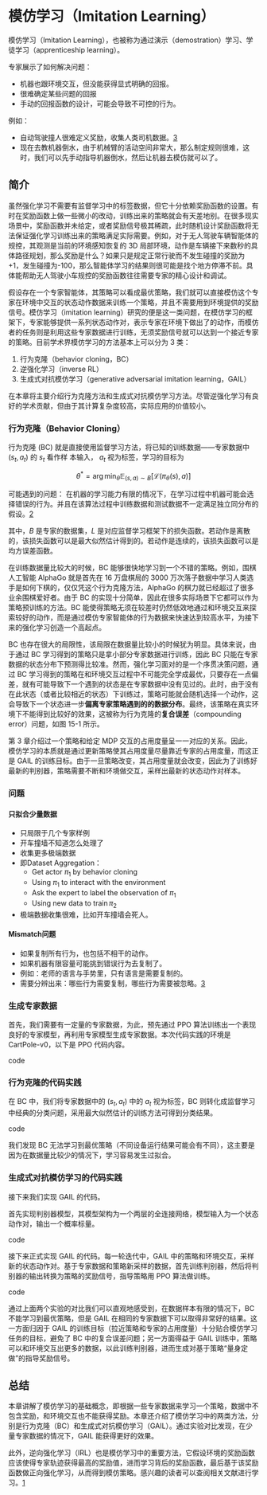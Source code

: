 

<!--
 * @version:
 * @Author:  StevenJokess（蔡舒起） https://github.com/StevenJokess
 * @Date: 2023-02-23 20:04:56
 * @LastEditors:  StevenJokess（蔡舒起） https://github.com/StevenJokess
 * @LastEditTime: 2023-05-26 23:42:35
 * @Description:
 * @Help me: 如有帮助，请赞助，失业3年了。![支付宝收款码](https://github.com/StevenJokess/d2rl/blob/master/img/%E6%94%B6.jpg)
 * @TODO::
 * @Reference:
-->
# 模仿学习（Imitation Learning）

模仿学习（Imitation Learning），也被称为通过演示（demostration）学习、学徒学习（apprenticeship learning）。

专家展示了如何解决问题：
- 机器也跟环境交互，但没能获得显式明确的回报。
- 很难确定某些问题的回报
- 手动的回报函数的设计，可能会导致不可控的行为。

例如：

- 自动驾驶撞人很难定义奖励，收集人类司机数据。[3]
- 现在去教机器倒水，由于机械臂的活动空间非常大，那么制定规则很难，这时，我们可以先手动指导机器倒水，然后让机器去模仿就可以了。


## 简介

虽然强化学习不需要有监督学习中的标签数据，但它十分依赖奖励函数的设置。有时在奖励函数上做一些微小的改动，训练出来的策略就会有天差地别。在很多现实场景中，奖励函数并未给定，或者奖励信号极其稀疏，此时随机设计奖励函数将无法保证强化学习训练出来的策略满足实际需要。例如，对于无人驾驶车辆智能体的规控，其观测是当前的环境感知恢复的 3D 局部环境，动作是车辆接下来数秒的具体路径规划，那么奖励是什么？如果只是规定正常行驶而不发生碰撞的奖励为+1，发生碰撞为-100，那么智能体学习的结果则很可能是找个地方停滞不前。具体能帮助无人驾驶小车规控的奖励函数往往需要专家的精心设计和调试。

假设存在一个专家智能体，其策略可以看成最优策略，我们就可以直接模仿这个专家在环境中交互的状态动作数据来训练一个策略，并且不需要用到环境提供的奖励信号。模仿学习（imitation learning）研究的便是这一类问题，在模仿学习的框架下，专家能够提供一系列状态动作对，表示专家在环境下做出了的动作，而模仿者的任务则是利用这些专家数据进行训练，无须奖励信号就可以达到一个接近专家的策略。目前学术界模仿学习的方法基本上可以分为 3 类：

1. 行为克隆（behavior cloning，BC）
1. 逆强化学习（inverse RL）
1. 生成式对抗模仿学习（generative adversarial imitation learning，GAIL）

在本章将主要介绍行为克隆方法和生成式对抗模仿学习方法。尽管逆强化学习有良好的学术贡献，但由于其计算复杂度较高，实际应用的价值较小。

### 行为克隆（Behavior Cloning）

行为克隆 $(\mathrm{BC})$ 就是直接使用监督学习方法，将已知的训练数据——专家数据中 $\left(s_t, a_t\right)$ 的 $s_t$ 看作样 本输入， $a_t$ 视为标签，学习的目标为

$$
\theta^*=\arg \min _\theta \mathbb{E}_{(s, a) \sim B}\left[\mathcal{L}\left(\pi_\theta(s), a\right)\right]
$$

可能遇到的问题： 在机器的学习能力有限的情况下，在学习过程中机器可能会选择错误的行为。并且在该算法过程中训练数据和测试数据不一定满足独立同分布的假设。[2]

其中，$B$ 是专家的数据集，$L$ 是对应监督学习框架下的损失函数。若动作是离散的，该损失函数可以是最大似然估计得到的。若动作是连续的，该损失函数可以是均方误差函数。

在训练数据量比较大的时候，BC 能够很快地学习到一个不错的策略。例如，围棋人工智能 AlphaGo 就是首先在 16 万盘棋局的 3000 万次落子数据中学习人类选手是如何下棋的，仅仅凭这个行为克隆方法，AlphaGo 的棋力就已经超过了很多业余围棋爱好者。由于 BC 的实现十分简单，因此在很多实际场景下它都可以作为策略预训练的方法。BC 能使得策略无须在较差时仍然低效地通过和环境交互来探索较好的动作，而是通过模仿专家智能体的行为数据来快速达到较高水平，为接下来的强化学习创造一个高起点。

BC 也存在很大的局限性，该局限在数据量比较小的时候犹为明显。具体来说，由于通过 BC 学习得到的策略只是拿小部分专家数据进行训练，因此 BC 只能在专家数据的状态分布下预测得比较准。然而，强化学习面对的是一个序贯决策问题，通过 BC 学习得到的策略在和环境交互过程中不可能完全学成最优，只要存在一点偏差，就有可能导致下一个遇到的状态是在专家数据中没有见过的。此时，由于没有在此状态（或者比较相近的状态）下训练过，策略可能就会随机选择一个动作，这会导致下一个状态进一步**偏离专家策略遇到的的数据分布**。最终，该策略在真实环境下不能得到比较好的效果，这被称为行为克隆的**复合误差**（compounding error）问题，如图 15-1 所示。

第 3 章介绍过一个策略和给定 MDP 交互的占用度量呈一一对应的关系。因此，模仿学习的本质就是通过更新策略使其占用度量尽量靠近专家的占用度量，而这正是 GAIL 的训练目标。由于一旦策略改变，其占用度量就会改变，因此为了训练好最新的判别器，策略需要不断和环境做交互，采样出最新的状态动作对样本。


### 问题

#### 只拟合少量数据

- 只局限于几个专家样例
- 开车撞墙不知道怎么处理了
- 收集更多极端数据
- 即Dataset Aggregation：
  - Get actor $\pi_1$ by behavior cloning
  - Using $\pi_1$ to interact with the environment
  - Ask the expert to label the observation of $\pi_1$
  - Using new data to $\operatorname{train} \pi_2$
- 极端数据收集很难，比如开车撞墙会死人。




#### Mismatch问题

- 如果复制所有行为，也包括不相干的动作。
- 如果机器有限容量可能挑到错误行为去复制了。
- 例如：老师的语言与手势里，只有语言是需要复制的。
- 需要分辨出来：哪些行为需要复制，哪些行为需要被忽略。[3]



### 生成专家数据

首先，我们需要有一定量的专家数据，为此，预先通过 PPO 算法训练出一个表现良好的专家模型，再利用专家模型生成专家数据。本次代码实践的环境是 CartPole-v0，以下是 PPO 代码内容。

code

### 行为克隆的代码实践

在 BC 中，我们将专家数据中的 $(s_t, a_t)$ 中的 $a_t$ 视为标签，BC 则转化成监督学习中经典的分类问题，采用最大似然估计的训练方法可得到分类结果。

code


我们发现 BC 无法学习到最优策略（不同设备运行结果可能会有不同），这主要是因为在数据量比较少的情况下，学习容易发生过拟合。

### 生成式对抗模仿学习的代码实践

接下来我们实现 GAIL 的代码。

首先实现判别器模型，其模型架构为一个两层的全连接网络，模型输入为一个状态动作对，输出一个概率标量。

code

接下来正式实现 GAIL 的代码。每一轮迭代中，GAIL 中的策略和环境交互，采样新的状态动作对。基于专家数据和策略新采样的数据，首先训练判别器，然后将判别器的输出转换为策略的奖励信号，指导策略用 PPO 算法做训练。

code

通过上面两个实验的对比我们可以直观地感受到，在数据样本有限的情况下，BC 不能学习到最优策略，但是 GAIL 在相同的专家数据下可以取得非常好的结果。这一方面归因于 GAIL 的训练目标（拉近策略和专家的占用度量）十分贴合模仿学习任务的目标，避免了 BC 中的复合误差问题；另一方面得益于 GAIL 训练中，策略可以和环境交互出更多的数据，以此训练判别器，进而生成对基于策略“量身定做”的指导奖励信号。


## 总结

本章讲解了模仿学习的基础概念，即根据一些专家数据来学习一个策略，数据中不包含奖励，和环境交互也不能获得奖励。本章还介绍了模仿学习中的两类方法，分别是行为克隆（BC）和生成式对抗模仿学习（GAIL）。通过实验对比发现，在少量专家数据的情况下，GAIL 能获得更好的效果。

此外，逆向强化学习（IRL）也是模仿学习中的重要方法，它假设环境的奖励函数应该使得专家轨迹获得最高的奖励值，进而学习背后的奖励函数，最后基于该奖励函数做正向强化学习，从而得到模仿策略。感兴趣的读者可以查阅相关文献进行学习。[1]

[1]: https://hrl.boyuai.com/chapter/3/%E6%A8%A1%E4%BB%BF%E5%AD%A6%E4%B9%A0
[2]: https://www.zhihu.com/column/c_1159880158273544192
[3]: https://www.bilibili.com/video/BV124411S7au

